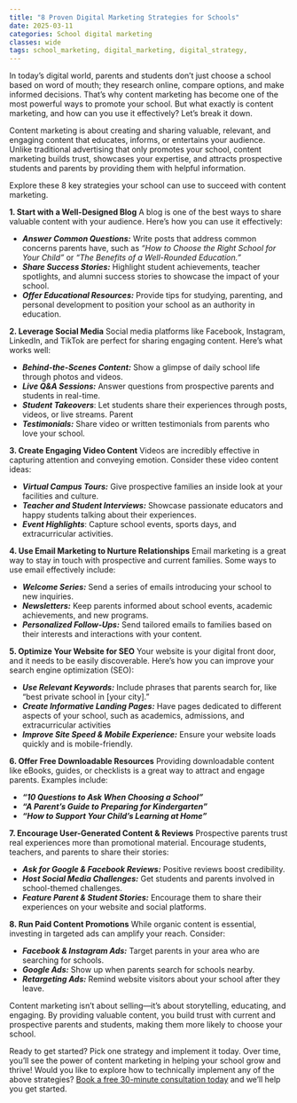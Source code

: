 ```yaml
---
title: "8 Proven Digital Marketing Strategies for Schools"
date: 2025-03-11
categories: School digital marketing
classes: wide
tags: school_marketing, digital_marketing, digital_strategy,
---
```


<!-- ![8ProvenSchoolMarketingStrategies]({{site.baseurl}}/assets/img/posts/8contentMarketingTipsForSchoolsChuotech.jpeg) -->

In today’s digital world, parents and students don’t just choose a school based on word of mouth; they research online, compare options, and make informed decisions. That’s why content marketing has become one of the most powerful ways to promote your school. But what exactly is content marketing, and how can you use it effectively? Let’s break it down.

Content marketing is about creating and sharing valuable, relevant, and engaging content that educates, informs, or entertains your audience. Unlike traditional advertising that only promotes your school, content marketing builds trust, showcases your expertise, and attracts prospective students and parents by providing them with helpful information.

Explore these 8 key strategies your school can use to succeed with content marketing.

**1. Start with a Well-Designed Blog**
A blog is one of the best ways to share valuable content with your audience. Here’s how you can use it effectively:

- **_Answer Common Questions:_** Write posts that address common concerns parents have, such as _“How to Choose the Right School for Your Child”_ or _“The Benefits of a Well-Rounded Education.”_
- **_Share Success Stories:_**
  Highlight student achievements, teacher spotlights, and alumni success stories to showcase the impact of your school.
- **_Offer Educational Resources:_** Provide tips for studying, parenting, and personal development to position your school as an authority in education.

**2. Leverage Social Media**
Social media platforms like Facebook, Instagram, LinkedIn, and TikTok are perfect for sharing engaging content. Here’s what works well:

- **_Behind-the-Scenes Content:_** Show a glimpse of daily school life
  through photos and videos.
- **_Live Q&A Sessions:_** Answer questions from prospective parents and
  students in real-time.
- **_Student Takeovers_**: Let students share their experiences through
  posts, videos, or live streams. Parent
- **_Testimonials:_** Share video or written testimonials from parents who  
  love your school.

**3. Create Engaging Video Content**
Videos are incredibly effective in capturing attention and conveying emotion. Consider these video content ideas:

- **_Virtual Campus Tours:_** Give prospective families an inside look at
  your facilities and culture.
- **_Teacher and Student Interviews:_** Showcase passionate educators and
  happy students talking about their experiences.
- **_Event Highlights_**: Capture school events, sports days, and
  extracurricular activities.

**4. Use Email Marketing to Nurture Relationships**
Email marketing is a great way to stay in touch with prospective and current families. Some ways to use email effectively include:

- **_Welcome Series:_** Send a series of emails introducing your school to
  new inquiries.
- **_Newsletters:_** Keep parents informed about school events, academic
  achievements, and new programs.
- **_Personalized Follow-Ups:_** Send tailored emails to families based on
  their interests and interactions with your content.

**5. Optimize Your Website for SEO**
Your website is your digital front door, and it needs to be easily discoverable. Here’s how you can improve your search engine optimization (SEO):

- **_Use Relevant Keywords:_** Include phrases that parents search for, like
  “best private school in [your city].”
- **_Create Informative Landing Pages:_** Have pages dedicated to different
  aspects of your school, such as academics, admissions, and
  extracurricular activities
- **_Improve Site Speed & Mobile Experience:_** Ensure your website loads
  quickly and is mobile-friendly.

**6. Offer Free Downloadable Resources**
Providing downloadable content like eBooks, guides, or checklists is a great way to attract and engage parents. Examples include:

- **_“10 Questions to Ask When Choosing a School”_**
- **_“A Parent’s Guide to Preparing for Kindergarten”_**
- **_“How to Support Your Child’s Learning at Home”_**

**7. Encourage User-Generated Content & Reviews**
Prospective parents trust real experiences more than promotional material. Encourage students, teachers, and parents to share their stories:

- **_Ask for Google & Facebook Reviews:_** Positive reviews boost
  credibility.
- **_Host Social Media Challenges:_** Get students and parents involved in
  school-themed challenges.
- **_Feature Parent & Student Stories:_** Encourage them to share their
  experiences on your website and social platforms.

**8. Run Paid Content Promotions**
While organic content is essential, investing in targeted ads can amplify your reach. Consider:

- **_Facebook & Instagram Ads:_** Target parents in your area who are
  searching for schools.
- **_Google Ads:_** Show up when parents search for schools nearby.
- **_Retargeting Ads:_** Remind website visitors about your school after they
  leave.

Content marketing isn’t about selling—it’s about storytelling,
educating, and engaging. By providing valuable content, you build
trust with current and prospective parents and students, making them
more likely to choose your school.

Ready to get started? Pick one strategy and implement it today. Over time, you’ll see the power of content marketing in helping your school grow and thrive! Would you like to explore how to technically implement any of the above strategies? [Book a free 30-minute consultation today](http://www.chuotech.co.ke/) and we’ll help you get started.
